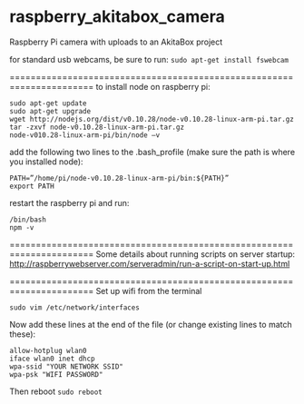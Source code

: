 raspberry_akitabox_camera
=========================

Raspberry Pi camera with uploads to an AkitaBox project


for standard usb webcams, be sure to run:
`sudo apt-get install fswebcam`

======================================================================
to install node on raspberry pi:
```
sudo apt-get update
sudo apt-get upgrade
wget http://nodejs.org/dist/v0.10.28/node-v0.10.28-linux-arm-pi.tar.gz
tar -zxvf node-v0.10.28-linux-arm-pi.tar.gz
node-v010.28-linux-arm-pi/bin/node —v
```

add the following two lines to the .bash_profile (make sure the path is where you installed node):
```
PATH=”/home/pi/node-v0.10.28-linux-arm-pi/bin:${PATH}”
export PATH
```

restart the raspberry pi and run:
```
/bin/bash
npm -v
```
======================================================================
Some details about running scripts on server startup:
http://raspberrywebserver.com/serveradmin/run-a-script-on-start-up.html

======================================================================
Set up wifi from the terminal

```
sudo vim /etc/network/interfaces
```

Now add these lines at the end of the file (or change existing lines to match these):

```
allow-hotplug wlan0 
iface wlan0 inet dhcp 
wpa-ssid "YOUR NETWORK SSID"
wpa-psk "WIFI PASSWORD"
```

Then reboot `sudo reboot`

